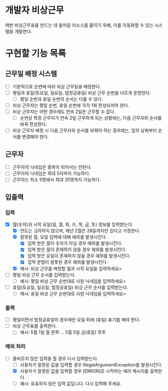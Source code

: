 # 개발자 비상근무

매번 비상근무표를 만드는 데 들어갈 리소스를 줄이기 위해, 이를 자동화할 수 있는 시스템을 개발한다.

# 구현할 기능 목록

## 근무일 배정 시스템

- [ ] 기본적으로 순번에 따라 비상 근무일을 배정한다.
- [ ] 평일과 휴일(토요일, 일요일, 법정공휴일) 비상 근무 순번을 다르게 운영한다.
    - [ ] 평일 순번과 휴일 순번의 순서는 다를 수 있다.
- [ ] 비상 근무자는 평일 순번, 휴일 순번에 각각 1회 편성되어야 한다.
- [ ] 비상 근무자는 어떤 경우에도 연속 2일은 근무할 수 없다.
    - [ ] 순번상 특정 근무자가 연속 2일 근무하게 되는 상황에는, 다음 근무자와 순서를 바꿔 편성한다.
- [ ] 비상 근무자 배정 시 다음 근무자와 순서를 바꿔야 하는 경우에는, 앞의 날짜부터 순서를 변경해야 한다.

## 근무자

- [ ] 근무자의 닉네임은 중복이 되어서는 안된다.
- [ ] 근무자의 닉네임은 최대 5자까지 가능하다.
- [ ] 근무자는 최소 5명에서 최대 35명까지 가능하다.

## 입출력

### 입력

- [x] 월(숫자)과 시작 요일(일, 월, 화, 수, 목, 금, 토) 정보를 입력받는다.
    - [x] 연도는 고려하지 않으며, 매년 2월은 28일까지만 있다고 가정한다.
    - [x] 잘못된 월, 요일 입력에 대해 에외를 발생시킨다.
      - [x] 입력 받은 월이 숫자가 아닐 경우 예외를 발생시킨다.
      - [x] 입력 받은 월이 존재하지 않을 경우 예외를 발생시킨다.
      - [x] 입력 받은 요일이 존재하지 않을 경우 예외를 발생시킨다.
      - [x] 입력 문법이 잘못된 경우 예외를 발생시킨다.
    - [x] 예시: 비상 근무를 배정할 월과 시작 요일을 입력하세요>
- [ ] 평일 비상 근무 순서를 입력받는다.
    - [ ] 예시: 평일 비상 근무 순번대로 사원 닉네임을 입력하세요>
- [ ] 휴일(토요일, 일요일, 법정공휴일) 비상 근무 순서를 입력받는다.
    - [ ] 예시: 휴일 비상 근무 순번대로 사원 닉네임을 입력하세요>

### 출력

- [ ] 평일이면서 법정공휴일의 경우에만 요일 뒤에 (휴일) 표기를 해야 한다.
- [ ] 비상 근무표를 출력한다.
    - [ ] 예시: 5월 1일 월 준팍 ... 5월 5일 금(휴일) 루루

### 예외 처리

- [ ] 올바르지 않은 입력을 할 경우 다시 입력받는다.
    - [ ] 사용자가 잘못된 값을 입력할 경우 IllegalArgumentException를 발생시킨다.
    - [x] 사용자가 잘못된 값을 입력할 경우 [ERROR]로 시작하는 에러 메시지를 출력한다.
    - [ ] 예시: 유효하지 않은 입력 값입니다. 다시 입력해 주세요.
